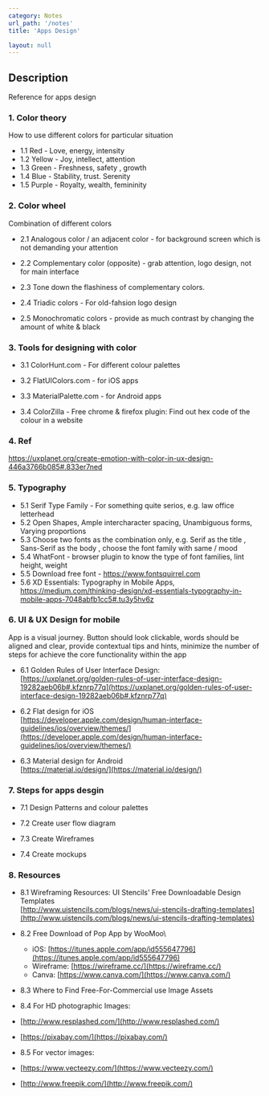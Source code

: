 ```yaml
---
category: Notes
url_path: '/notes'
title: 'Apps Design'

layout: null
---
```


## Description

Reference for apps design

### 1. Color theory
How to use different colors for particular situation

+ 1.1 Red - Love, energy, intensity
+ 1.2 Yellow - Joy, intellect, attention
+ 1.3 Green - Freshness, safety , growth
+ 1.4 Blue - Stability, trust. Serenity
+ 1.5 Purple - Royalty, wealth, femininity

### 2. Color wheel
Combination of different colors

+ 2.1 Analogous color / an adjacent color - for background screen which is not demanding your attention

+ 2.2 Complementary color (opposite) - grab attention, logo design, not for main interface

+ 2.3 Tone down the flashiness of complementary colors.

+ 2.4 Triadic colors - For old-fahsion logo design

+ 2.5 Monochromatic colors - provide as much contrast by changing the amount of white & black

### 3. Tools for designing with color

+ 3.1 ColorHunt.com - For different colour palettes

+ 3.2 FlatUIColors.com - for iOS apps

+ 3.3 MaterialPalette.com - for Android apps

+ 3.4 ColorZilla - Free chrome  & firefox plugin: Find out hex code of the colour in a website

### 4. Ref
https://uxplanet.org/create-emotion-with-color-in-ux-design-446a3766b085#.833er7ned

### 5. Typography
+ 5.1 Serif Type Family - For something quite serios, e.g. law office letterhead
+ 5.2 Open Shapes, Ample intercharacter spacing, Unambiguous forms, Varying proportions
+ 5.3 Choose two fonts as the combination only, e.g. Serif as the title , Sans-Serif as the body , choose the font family with same /  mood
+ 5.4 WhatFont - browser plugin to know the type of font families, lint height, weight
+ 5.5 Download free font - https://www.fontsquirrel.com
+ 5.6 XD Essentials: Typography in Mobile Apps, https://medium.com/thinking-design/xd-essentials-typography-in-mobile-apps-7048abfb1cc5#.tu3y5hv6z

### 6. UI &  UX Design for mobile
App is a visual journey. Button should look clickable, words should be aligned and clear,  provide contextual tips and hints, minimize the number of steps for achieve the core functionality within the app
+ 6.1 	Golden Rules of User Interface Design:\
      	[https://uxplanet.org/golden-rules-of-user-interface-design-19282aeb06b#.kfznrp77q](https://uxplanet.org/golden-rules-of-user-interface-design-19282aeb06b#.kfznrp77q)

+ 6.2   Flat design for iOS\
        [https://developer.apple.com/design/human-interface-guidelines/ios/overview/themes/](https://developer.apple.com/design/human-interface-guidelines/ios/overview/themes/)

+ 6.3   Material design for Android\
        [https://material.io/design/](https://material.io/design/)

### 7. Steps for apps desgin

+ 7.1 Design Patterns and colour palettes

+ 7.2 Create user flow diagram

+ 7.3 Create Wireframes

+ 7.4 Create mockups


### 8. Resources

+ 8.1 Wireframing Resources: UI Stencils' Free Downloadable Design Templates\
[http://www.uistencils.com/blogs/news/ui-stencils-drafting-templates](http://www.uistencils.com/blogs/news/ui-stencils-drafting-templates)

+ 8.2 Free Download of Pop App by WooMoo\
	+ iOS: [https://itunes.apple.com/app/id555647796](https://itunes.apple.com/app/id555647796)
	+ Wireframe: [https://wireframe.cc/](https://wireframe.cc/)
    + Canva: [https://www.canva.com/](https://www.canva.com/)
    
+ 8.3 Where to Find Free-For-Commercial use Image Assets

+ 8.4 For HD photographic Images:
+ [http://www.resplashed.com/](http://www.resplashed.com/)
+ [https://pixabay.com/](https://pixabay.com/)

+ 8.5 For vector images:
+ [https://www.vecteezy.com/](https://www.vecteezy.com/)
+ [http://www.freepik.com/](http://www.freepik.com/)